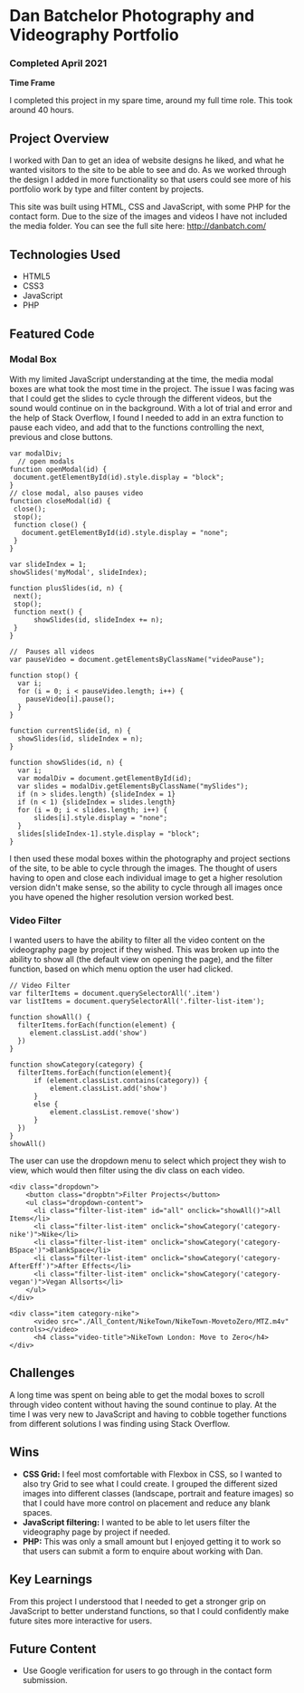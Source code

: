 # Dan Batchelor Photography and Videography Portfolio
### Completed April 2021

**Time Frame**

I completed this project in my spare time, around my full time role. This took around 40 hours.

## Project Overview
I worked with Dan to get an idea of website designs he liked, and what he wanted visitors to the site to be able to see and do. As we worked through the design I added in more functionality so that users could see more of his portfolio work by type and filter content by projects.

This site was built using HTML, CSS and JavaScript, with some PHP for the contact form.
Due to the size of the images and videos I have not included the media folder. You can see the full site here: http://danbatch.com/

## Technologies Used

- HTML5
- CSS3
- JavaScript
- PHP

## Featured Code

### Modal Box

With my limited JavaScript understanding at the time, the media modal boxes are what took the most time in the project. The issue I was facing was that I could get the slides to cycle through the different videos, but the sound would continue on in the background. With a lot of trial and error and the help of Stack Overflow, I found I needed to add in an extra function to pause each video, and add that to the functions controlling the next, previous and close buttons.

```
var modalDiv;
  // open modals
function openModal(id) {
 document.getElementById(id).style.display = "block";
}
// close modal, also pauses video
function closeModal(id) {
 close();
 stop();
 function close() {
   document.getElementById(id).style.display = "none";
 }
}

var slideIndex = 1;
showSlides('myModal', slideIndex);

function plusSlides(id, n) {
 next();
 stop();
 function next() {
      showSlides(id, slideIndex += n);
 }
}

//  Pauses all videos
var pauseVideo = document.getElementsByClassName("videoPause");

function stop() {
  var i;
  for (i = 0; i < pauseVideo.length; i++) {
    pauseVideo[i].pause();
  }
}

function currentSlide(id, n) {
  showSlides(id, slideIndex = n);
}

function showSlides(id, n) {
  var i;
  var modalDiv = document.getElementById(id);
  var slides = modalDiv.getElementsByClassName("mySlides");
  if (n > slides.length) {slideIndex = 1}
  if (n < 1) {slideIndex = slides.length}
  for (i = 0; i < slides.length; i++) {
      slides[i].style.display = "none";
  }
  slides[slideIndex-1].style.display = "block";
}
```

I then used these modal boxes within the photography and project sections of the site, to be able to cycle through the images. The thought of users having to open and close each individual image to get a higher resolution version didn't make sense, so the ability to cycle through all images once you have opened the higher resolution version worked best.

### Video Filter

I wanted users to have the ability to filter all the video content on the videography page by project if they wished. This was broken up into the ability to show all (the default view on opening the page), and the filter function, based on which menu option the user had clicked. 

```
// Video Filter
var filterItems = document.querySelectorAll('.item')
var listItems = document.querySelectorAll('.filter-list-item');

function showAll() {
  filterItems.forEach(function(element) {
     element.classList.add('show')
  })
}

function showCategory(category) {
  filterItems.forEach(function(element){
      if (element.classList.contains(category)) {
          element.classList.add('show')
      }
      else {
          element.classList.remove('show')
      }
  })
}
showAll()

```

The user can use the dropdown menu to select which project they wish to view, which would then filter using the div class on each video. 

```
<div class="dropdown">
    <button class="dropbtn">Filter Projects</button>
    <ul class="dropdown-content">
      <li class="filter-list-item" id="all" onclick="showAll()">All Items</li>
      <li class="filter-list-item" onclick="showCategory('category-nike')">Nike</li>
      <li class="filter-list-item" onclick="showCategory('category-BSpace')">BlankSpace</li>
      <li class="filter-list-item" onclick="showCategory('category-AfterEff')">After Effects</li>
      <li class="filter-list-item" onclick="showCategory('category-vegan')">Vegan Allsorts</li>
    </ul>
</div>
```

```
<div class="item category-nike">
      <video src="./All_Content/NikeTown/NikeTown-MovetoZero/MTZ.m4v" controls></video>
      <h4 class="video-title">NikeTown London: Move to Zero</h4>
</div>
```

## Challenges

A long time was spent on being able to get the modal boxes to scroll through video content without having the sound continue to play. At the time I was very new to JavaScript and having to cobble together functions from different solutions I was finding using Stack Overflow. 

## Wins

- **CSS Grid:** I feel most comfortable with Flexbox in CSS, so I wanted to also try Grid to see what I could create. I grouped the different sized images into different classes (landscape, portrait and feature images) so that I could have more control on placement and reduce any blank spaces.
- **JavaScript filtering:** I wanted to be able to let users filter the videography page by project if needed.
- **PHP:** This was only a small amount but I enjoyed getting it to work so that users can submit a form to enquire about working with Dan.


## Key Learnings

From this project I understood that I needed to get a stronger grip on JavaScript to better understand functions, so that I could confidently make future sites more interactive for users. 

## Future Content

- Use Google verification for users to go through in the contact form submission.
